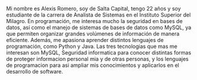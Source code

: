 Mi nombre es Alexis Romero, soy de Salta Capital, tengo 22 años y soy estudiante de la carrera de Analista de Sistemas en el Instituto Superior del Milagro.
En programación, me interesa mucho la seguridad en bases de datos, así como el manejo de sistemas de bases de datos como MySQL, ya que permiten organizar grandes volúmenes de información de manera eficiente. Además, me apasiona aprender distintos lenguajes de programación, como Python y Java.
Las tres tecnologias que mas me interesan son MySQL, Seguridad informatica para conocer distintas formas de proteger informacion personal mia y de otras personas, y los lenguajes de programacion para asi ampliar mis conocimientos y aplicarlos en el desarrollo de software.



